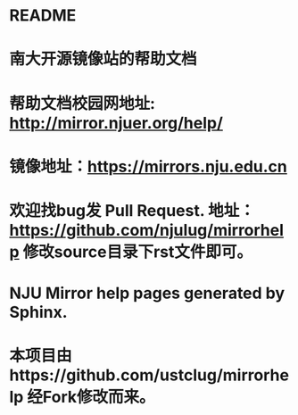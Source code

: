 README
=======
[^_^]:

# 南大开源镜像站的帮助文档

# 帮助文档校园网地址: http://mirror.njuer.org/help/

# 镜像地址：https://mirrors.nju.edu.cn

# 欢迎找bug发 Pull Request. 地址： https://github.com/njulug/mirrorhelp  修改source目录下rst文件即可。





# NJU Mirror help pages generated by Sphinx.
# 本项目由https://github.com/ustclug/mirrorhelp 经Fork修改而来。



